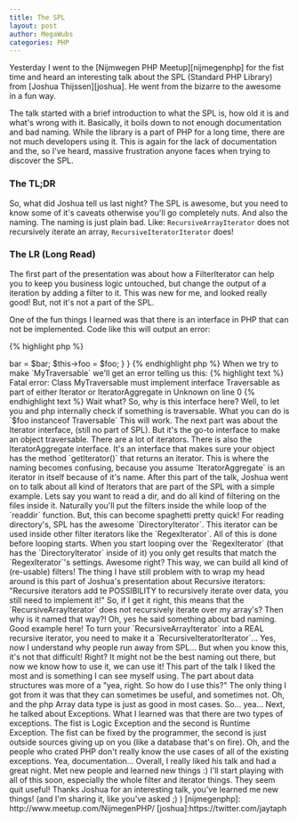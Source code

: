 ```yaml
---
title: The SPL
layout: post
author: MegaWubs
categories: PHP
---
```


Yesterday I went to the [Nijmwegen PHP Meetup][nijmegenphp] for the fist time and heard an interesting talk about the 
SPL (Standard PHP Library) from [Joshua Thijssen][joshua]. He went from the bizarre to the awesome in a fun way.
  
The talk started with a brief introduction to what the SPL is, how old it is and what's wrong with it. Basically, it 
boils down to not enough documentation and bad naming. While the library is a part of PHP for a long time, there are 
not much developers using it. This is again for the lack of documentation and the, so I've heard, massive frustration
anyone faces when trying to discover the SPL.
 
### The TL;DR

So, what did Joshua tell us last night?
The SPL is awesome, but you need to know some of it's caveats otherwise you'll go completely nuts. And also the 
naming. The naming is just plain bad. Like: `RecursiveArrayIterator` does not recursively iterate an array,
`RecursiveIteratorIterator` does!

### The LR (Long Read)
The first part of the presentation was about how a FilterIterator can help you to keep you business logic untouched,
but change the output of a iteration by adding a filter to it. This was new for me, and looked really good! But, not
it's not a part of the SPL.

One of the fun things I learned was that there is an interface in PHP that can not be implemented. Code like this 
will output an error:

{% highlight php %} 
<?php
 class MyTraversable implements Traversable
 {
     private $bar;
     /**
      * @var
      */
     private $foo;
 
     /**
      * @param $foo
      * @param $bar
      */
     public function __construct($foo, $bar)
     {
         $this->bar = $bar;
         $this->foo = $foo;
     }
 }
{% endhighlight php %}

When we try to make `MyTraversable` we'll get an error telling us this: 

{% highlight text %} 
Fatal error: Class MyTraversable must implement interface Traversable as part of either Iterator or IteratorAggregate
in Unknown on line 0
{% endhighlight text %}

Wait what? So, why is this interface here? Well, to let you and php internally check if something is traversable. 
What you can do is `$foo instanceof Traversable` This will work.

The next part was about the Iterator interface, (still no part of SPL). But it's the go-to interface to make an object
traversable. There are a lot of iterators. There is also the IteratorAggregate interface. It's an interface that makes
sure your object has the method `getIterator()` that returns an iterator. This is where the naming becomes 
confusing, because you assume `IteratorAggregate` is an iterator in itself because of it's name.
   
After this part of the talk, Joshua went on to talk about all kind of Iterators that are part of the SPL with a 
simple example. Lets say you want to read a dir, and do all kind of filtering on the files inside it. Naturally 
you'll put the filters inside the while loop of the `readdir` function. But, this can become spaghetti pretty quick!
 
For reading directory's, SPL has the awesome `DirectoryIterator`. This iterator can be used inside other filter 
iterators like the `RegexIterator`. All of this is done before looping starts. When you start looping over the 
`RegexIterator` (that has the `DirectoryIterator` inside of it) you only get results that match the `RegexIterator`'s
 settings. Awesome right? This way, we can build all kind of (re-usable) filters!
 
The thing I have still problem with to wrap my head around is this part of Joshua's presentation about Recursive 
iterators: "Recursive iterators add te POSSIBILITY to recursively iterate over data, you still need to implement it!"
So, if I get it right, this means that the `RecursiveArrayIterator` does not recursively iterate over my array's? 
Then why is it named that way?! Oh, yes he said something about bad naming. Good example here! To turn your 
`RecursiveArrayIterator` into a REAL recursive iterator, you need to make it a `RecursiveIteratorIterator`... Yes, 
now I understand why people run away from SPL...
 
But when you know this, it's not that difficult! Right? It might not be the best naming out there, but now we know how
 to use it, we can use it!
 
 This part of the talk I liked the most and is something I can see myself using. The part about data structures was 
 more of a "yea, right. So how do I use this?" The only thing I got from it was that they can sometimes be useful, 
 and sometimes not. Oh, and the php Array data type is just as good in most cases. So... yea... 
 
 Next, he talked about Exceptions. What I learned was that there are two types of exceptions. The 
 fist is Logic Exception and the second is Runtime Exception. The fist can be fixed by the programmer, the second is 
 just outside sources giving up on you (like a database that's on fire). Oh, and the people who crated PHP 
 don't really know the use cases of all of the existing exceptions. Yea, documentation...
 
Overall, I really liked his talk and had a great night. Met new people and learned new things :) I'll start playing 
with all of this soon, especially the whole filter and iterator things. They seem quit useful!
 
Thanks Joshua for an interesting talk, you've learned me new things! (and I'm sharing it, like you've asked ;) )


[nijmegenphp]: http://www.meetup.com/NijmegenPHP/
[joshua]:https://twitter.com/jaytaph
